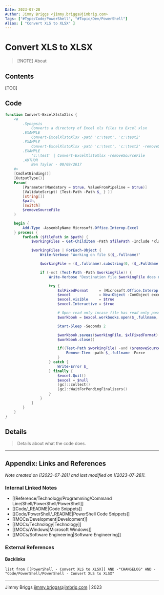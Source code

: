 ```yaml
---
Date: 2023-07-28
Author: Jimmy Briggs <jimmy.briggs@jimbrig.com>
Tags: ["#Type/Code/PowerShell", "#Topic/Dev/PowerShell"]
Alias: [ "Convert XLS to XLSX" ]
---
```


# Convert XLS to XLSX

> [!NOTE] About
> 

## Contents

[TOC]

## Code

```powershell
function Convert-ExcelXlstoXlsx {
    <#
        .Synopsis
            Converts a directory of Excel xls files to Excel xlsx
        .EXAMPLE
            Convert-ExcelXlstoXlsx -path 'c:\test', 'c:\test2'
        .EXAMPLE
            Convert-ExcelXlstoXlsx -path 'c:\test', 'c:\test2' -removeSourceFile
        .EXAMPLE
            'c:\test' | Convert-ExcelXlstoXlsx -removeSourceFile
        .AUTHOR
            Ben Taylor - 08/09/2017
    #>
    [CmdletBinding()]
    [OutputType()]
    Param(
        [Parameter(Mandatory = $true, ValueFromPipeline = $true)]
        [ValidateScript( {Test-Path -Path $_ } )]
        [string[]]
        $path,
        [switch]
        $removeSourceFile
    )

    begin {
        Add-Type -AssemblyName Microsoft.Office.Interop.Excel
    } process {
        forEach ($filePath in $path) {
            $workingFiles = Get-ChildItem -Path $filePath -Include *xls -recurse

            $workingFiles | ForEach-Object {
                Write-Verbose "Working on file $($_.fullname)"

                $workingFile = ($_.fullname).substring(0, ($_.FullName).lastindexOf(".")) + '.xlsx'

                if (-not (Test-Path -Path $workingFile)) {
                    Write-Verbose "Destination file $workingFile does not exist trying to convert"

                    try {
                        $xlFixedFormat     = [Microsoft.Office.Interop.Excel.XlFileFormat]::xlOpenXMLWorkbook
                        $excel             = New-Object -ComObject excel.application
                        $excel.visible     = $true
                        $excel.Interactive = $true

                        # Open read only incase file has read only password or file in use.
                        $workbook = $excel.workbooks.open($_.fullname, $null, $true)

                        Start-Sleep -Seconds 2

                        $workbook.saveas($workingFile, $xlFixedFormat)
                        $workbook.close()

                        if((Test-Path $workingFile) -and ($removeSourceFile -eq $true)) {
                            Remove-Item -path $_.fullname -Force
                        }
                    } catch {
                        Write-Error $_
                    } finally {
                        $excel.Quit()
                        $excel = $null
                        [gc]::collect()
                        [gc]::WaitForPendingFinalizers()
                    }
                }
            }
        }
    }
}
```

## Details

> Details about what the code does.


***

## Appendix: Links and References

*Note created on [[2023-07-28]] and last modified on [[2023-07-28]].*

### Internal Linked Notes

- [[Reference/Technology/Programming/Command Line/Shell/PowerShell/PowerShell]]
- [[Code/_README|Code Snippets]]
- [[Code/PowerShell/_README|PowerShell Code Snippets]]
- [[MOCs/Development|Development]]
- [[MOCs/Technology|Technology]]
- [[MOCs/Windows|Microsoft Windows]]
- [[MOCs/Software Engineering|Software Engineering]]

### External References

#### Backlinks

```dataview
list from [[PowerShell - Convert XLS to XLSX]] AND -"CHANGELOG" AND -"Code/PowerShell/PowerShell - Convert XLS to XLSX"
```


***

Jimmy Briggs <jimmy.briggs@jimbrig.com> | 2023

